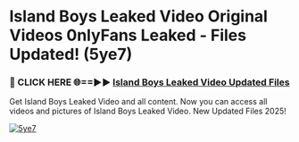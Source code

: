 # Island Boys Leaked Video Original Videos 0nlyFans Leaked - Files Updated! (5ye7)

<h3>🔴 CLICK HERE 🌐==►► <a href="https://tinyurl.com/3hn5wdd3" rel="nofollow">Island Boys Leaked Video Updated Files</a></h3>

Get Island Boys Leaked Video and all content. Now you can access all videos and pictures of Island Boys Leaked Video. New Updated Files 2025!

[![5ye7](https://i.imgur.com/4HnBqBT.gif)](https://tinyurl.com/3hn5wdd3)
